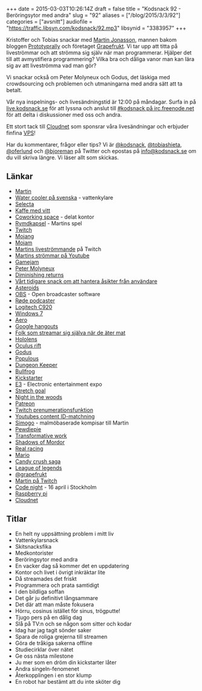 +++
date = 2015-03-03T10:26:14Z
draft = false
title = "Kodsnack 92 - Beröringsytor med andra"
slug = "92"
aliases = ["/blog/2015/3/3/92"]
categories = ["avsnitt"]
audiofile = "https://traffic.libsyn.com/kodsnack/92.mp3"
libsynid = "3383957"
+++

Kristoffer och Tobias snackar med [Martin Jonasson](http://twitter.com/grapefrukt), mannen bakom bloggen [Prototyprally](http://prototyprally.com) och företaget [Grapefrukt](http://grapefrukt.com). Vi tar upp att titta på liveströmmar och att strömma sig själv när man programmerar. Hjälper det till att avmystifiera programmering? Vilka bra och dåliga vanor man kan lära sig av att liveströmma vad man gör?

Vi snackar också om Peter Molyneux och Godus, det läskiga med crowdsourcing och problemen och utmaningarna med andra sätt att ta betalt.

Vår nya inspelnings- och livesändningstid är 12:00 på måndagar. Surfa in på [live.kodsnack.se](http://live.kodsnack.se) för att lyssna och anslut till [#kodsnack på irc.freenode.net](irc://irc.freenode.net:+7000/kodsnack) för att delta i diskussioner med oss och andra.

Ett stort tack till [Cloudnet](http://www.cloudnet.se) som sponsrar våra livesändningar och erbjuder finfina  [VPS](http://en.wikipedia.org/wiki/Virtual_private_server)!

Har du kommentarer, frågor eller tips? Vi är [@kodsnack](https://www.twitter.com/kodsnack), [@tobiashieta](https://www.twitter.com/tobiashieta), [@oferlund](https://www.twitter.com/oferlund) och [@bjoreman](https://www.twitter.com/bjoreman) på Twitter och epostas på [info@kodsnack.se](mailto:info@kodsnack.se) om du vill skriva längre. Vi läser allt som skickas.

## Länkar ##
* [Martin](http://twitter.com/grapefrukt)
* [Water cooler på svenska](https://www.google.se/search?q=vattenkylare&client=safari&rls=en&tbm=isch&tbo=u&source=univ&sa=X&ei=e6HnVKjKEcPMyAO634DIDQ&ved=0CDwQsAQ&biw=1063&bih=900) - vattenkylare
* [Selecta](http://www.selecta.se/Home/)
* [Kaffe med vitt](http://matkalkyl.se/se-vittpulvertillkaffe35fett.php)
* [Coworking space](http://en.wikipedia.org/wiki/Coworking) - delat kontor
* [Rymdkapsel](http://rymdkapsel.com/) - Martins spel
* [Twitch](http://www.twitch.tv/)
* [Mojang](http://en.wikipedia.org/wiki/Mojang)
* [Mojam](http://minecraft.gamepedia.com/Mojam)
* [Martins liveströmmande](http://www.twitch.tv/grpfrkt/) på Twitch
* [Martins strömmar på Youtube](https://www.youtube.com/user/grapefrukt)
* [Gamejam](http://en.wikipedia.org/wiki/Game_jam)
* [Peter Molyneux](http://en.wikipedia.org/wiki/Peter_Molyneux)
* [Diminishing returns](http://en.wikipedia.org/wiki/Diminishing_returns)
* [Vårt tidigare snack om att hantera åsikter från användare](https://kodsnack.se/90/)
* [Asteroids](http://en.wikipedia.org/wiki/Asteroids_%28video_game%29)
* [OBS](https://obsproject.com/) - Open broadcaster software
* [Røde podcaster](http://www.rode.com/microphones/podcaster)
* [Logitech C920](http://www.logitech.com/sv-se/product/hd-pro-webcam-c920)
* [Windows 7](http://en.wikipedia.org/wiki/Windows_7)
* [Aero](http://en.wikipedia.org/wiki/Windows_Aero)
* [Google hangouts](http://en.wikipedia.org/wiki/Google_Hangouts)
* [Folk som streamar sig själva när de äter mat](http://www.bbc.com/news/magazine-31130947)
* [Hololens](http://en.wikipedia.org/wiki/Windows_Holographic#Microsoft_HoloLens)
* [Oculus rift](http://en.wikipedia.org/wiki/Oculus_Rift)
* [Godus](http://en.wikipedia.org/wiki/Godus)
* [Populous](http://en.wikipedia.org/wiki/Populous)
* [Dungeon Keeper](http://en.wikipedia.org/wiki/Dungeon_Keeper)
* [Bullfrog](http://en.wikipedia.org/wiki/Bullfrog_Productions)
* [Kickstarter](http://en.wikipedia.org/wiki/Kickstarter)
* [E3](http://en.wikipedia.org/wiki/Electronic_Entertainment_Expo) - Electronic entertainment expo
* [Stretch goal](https://www.kickstarter.com/help/search?utf8=%E2%9C%93&term=what+are+stretch+goals%3F)
* [Night in the woods](http://www.nightinthewoods.com/)
* [Patreon](https://www.patreon.com/)
* [Twitch prenumerationsfunktion](http://www.twitch.tv/p/partners)
* [Youtubes content ID-matchning](https://support.google.com/youtube/answer/2797370?hl=sv)
* [Simogo](http://simogo.com/) - malmöbaserade kompisar till Martin
* [Pewdiepie](http://en.wikipedia.org/wiki/PewDiePie)
* [Transformative work](http://en.wikipedia.org/wiki/Transformation_%28law%29)
* [Shadows of Mordor](http://en.wikipedia.org/wiki/Shadows_of_Mordor)
* [Real racing](http://en.wikipedia.org/wiki/Real_Racing)
* [Mario](http://en.wikipedia.org/wiki/Mario)
* [Candy crush saga](http://en.wikipedia.org/wiki/Candy_Crush_Saga)
* [League of legends](http://en.wikipedia.org/wiki/League_of_Legends)
* [@grapefrukt](https://twitter.com/grapefrukt)
* [Martin på Twitch](http://www.twitch.tv/grpfrkt/)
* [Code night](http://event.computersweden.se/codenight/) - 16 april i Stockholm
* [Raspberry pi](http://www.raspberrypi.org/help/what-is-a-raspberry-pi/)
* [Cloudnet](http://www.cloudnet.se/)

## Titlar ##
* En helt ny uppsättning problem i mitt liv
* Vattenkylarsnack
* Skitsnacksfika
* Medkontorister
* Beröringsytor med andra
* En vacker dag så kommer det en uppdatering
* Kontor och livet i övrigt inkräktar lite
* Då streamades det friskt
* Programmera och prata samtidigt
* I den bildliga soffan
* Det går ju definitivt långsammare
* Det där att man måste fokusera
* Hörru, cosinus istället för sinus, trögputte!
* Tjugo pers på en dålig dag
* Slå på TV:n och se någon som sitter och kodar
* Idag har jag tagit sönder saker
* Spara de roliga grejerna till streamen
* Göra de tråkiga sakerna offline
* Studiecirklar över nätet
* Ge oss nästa milestone
* Ju mer som en dröm din kickstarter låter
* Andra singeln-fenomenet
* Återkopplingen i en stor klump
* En robot har bestämt att du inte sköter dig
